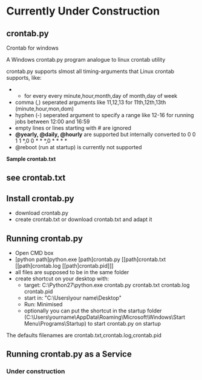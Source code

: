 # Currently Under Construction
## crontab.py
Crontab for windows

A Windows crontab.py program analogue to linux crontab utility

crontab.py supports slmost all timing-arguments that Linux crontab supports, like:
* * for every every minute,hour,month,day of month,day of week
* comma (,) seperated arguments like 11,12,13 for 11th,12th,13th (minute,hour,mon,dom)
* hyphen (-) seperated argument to specify a range like 12-16 for running jobs between 12:00 and 16:59
* empty lines or lines starting with # are ignored
* **@yearly, @daily, @hourly** are supported but internally converted to 0 0 1 1 *,0 0 * * *,0 * * * *
* @reboot (run at startup) is currently not supported

**Sample crontab.txt**

## see crontab.txt 

## Install crontab.py

* download crontab.py
* create crontab.txt or download crontab.txt and adapt it

## Running crontab.py

* Open CMD box
* [python path]python.exe [path]crontab.py [[path]crontab.txt [[path]crontab.log [[path]crontab.pid]]]
* all files are supposed to be in the same folder
* create shortcut on your desktop with: 
  * target: C:\Python27\python.exe crontab.py crontab.txt crontab.log crontab.pid
  * start in: "C:\Users\your name\Desktop"
  * Run: Minimised
  * optionally you can put the shortcut in the startup folder (C:\Users\yourname\AppData\Roaming\Microsoft\Windows\Start Menu\Programs\Startup) to start crontab.py on startup

The defaults filenames are crontab.txt,crontab.log,crontab.pid

## Running crontab.py as a Service

### Under construction

